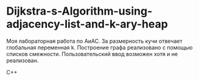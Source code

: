 # Dijkstra-s-Algorithm-using-adjacency-list-and-k-ary-heap

Моя лабораторная работа по АиАС.
За размерность кучи отвечает глобальная переменная k.
Построение графа реализовано с помощью списков смежности.
Пользовательский ввод возможен хотя и не реализован.

C++
